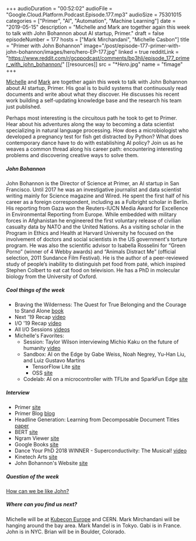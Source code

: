 +++
audioDuration = "00:52:02"
audioFile = "Google.Cloud.Platform.Podcast.Episode.177.mp3"
audioSize = 75301015
categories = ["Primer", "AI", "Automation", "Machine Learning"]
date = "2019-05-15"
description = "Michelle and Mark are together again this week to talk with John Bohannon about AI startup, Primer."
draft = false
episodeNumber = 177
hosts = ["Mark Mirchandani", "Michelle Casbon"]
title = "Primer with John Bohannon"
image="/post/episode-177-primer-with-john-bohannon/images/hero/hero-EP-177.jpg"
linked = true
redditLink = "https://www.reddit.com/r/gcppodcast/comments/bp3hli/episode_177_primer_with_john_bohannon/"
[[resources]]
  src = "**Hero*.jpg"
  name = "fimage"
+++

[Michelle](https://twitter.com/texasmichelle) and [Mark](https://twitter.com/markmirch) are together again this week to talk with John Bohannon about AI startup, Primer. His goal is to build systems that continuously read documents and write about what they discover. He discusses his recent work building a self-updating knowledge base and the research his team just published.

Perhaps most interesting is the circuitous path he took to get to Primer. Hear about his adventures along the way to becoming a data scientist specializing in natural language processing. How does a microbiologist who developed a pregnancy test for fish get distracted by Python? What does contemporary dance have to do with establishing AI policy? Join us as he weaves a common thread along his career path: encountering interesting problems and discovering creative ways to solve them.
 
<!--more-->

##### John Bohannon

John Bohannon is the Director of Science at Primer, an AI startup in San Francisco. Until 2017 he was an investigative journalist and data scientist writing mainly for Science magazine and Wired. He spent the first half of his career as a foreign correspondent, including as a Fulbright scholar in Berlin. His reporting from Gaza won the Reuters-IUCN Media Award for Excellence in Environmental Reporting from Europe. While embedded with military forces in Afghanistan he engineered the first voluntary release of civilian casualty data by NATO and the United Nations. As a visiting scholar in the Program in Ethics and Health at Harvard University he focused on the involvement of doctors and social scientists in the US government's torture program. He was also the scientific advisor to Isabella Rosselini for “Green Porno” (winner of 4 Webby awards) and “Animals Distract Me” (official selection, 2011 Sundance Film Festival). He is the author of a peer-reviewed study of people’s inability to distinguish pet food from paté, which inspired Stephen Colbert to eat cat food on television. He has a PhD in molecular biology from the University of Oxford.

##### Cool things of the week

* Braving the Wilderness: The Quest for True Belonging and the Courage to Stand Alone [book](https://www.amazon.com/Braving-Wilderness-Quest-Belonging-Courage/dp/0812995848)
* Next '19 Recap [video](https://www.youtube.com/user/googlecloudplatform/playlists?view=50&sort=dd&shelf_id=26)
* I/O '19 Recap [video](https://www.youtube.com/playlist?list=PLIivdWyY5sqJa8q_WL4efzUqNkNuacImb)
* All I/O Sessions [videos](https://www.youtube.com/playlist?list=PLOU2XLYxmsILVTiOlMJdo7RQS55jYhsMi)
* Michelle's Favorites:
     * Session: Taylor Wilson interviewing Michio Kaku on the future of humanity [video](https://www.youtube.com/watch?v=zsnc0vkwWRk&list=PLOU2XLYxmsILVTiOlMJdo7RQS55jYhsMi&index=7&t=0s)
     * Sandbox: AI on the Edge by Gabe Weiss, Noah Negrey, Yu-Han Liu, and Luiz Gustavo Martins 
          * TensorFlow Lite [site](https://www.tensorflow.org/lite)
          * OSS [site](https://github.com/GabeWeiss/google-sorting-demo)
     * Codelab: AI on a microcontroller with TFLite and SparkFun Edge [site](https://codelabs.developers.google.com/codelabs/sparkfun-tensorflow/index.html)

##### Interview

* Primer [site](https://primer.ai)
* Primer Blog [blog](https://primer.ai/blog)
* Headline Generation: Learning from Decomposable Document Titles [paper](https://arxiv.org/abs/1904.08455)
* BERT [site](https://github.com/google-research/bert)
* Ngram Viewer [site](https://books.google.com/ngrams)
* Google Books [site](https://www.google.com/googlebooks/about/)
* Dance Your PhD 2018 WINNER - Superconductivity: The Musical! [video](https://www.youtube.com/watch?v=wZvUNIHxWic)
* Kinetech Arts [site](http://kinetecharts.org)
* John Bohannon's Website [site](http://www.johnbohannon.org)

##### Question of the week

[How can we be like John?](https://cloud.google.com/blog/products/ai-machine-learning/no-deep-learning-experience-needed-build-a-text-classification-model-with-google-cloud-automl-natural-language)

##### Where can you find us next?

Michelle will be at [Kubecon Europe](https://sched.co/MPgr) and CERN.
Mark Mirchandani will be hanging around the bay area.
Mark Mandel is in Tokyo.
Gabi is in France.
John is in NYC.
Brian will be in Boulder, Colorado.

